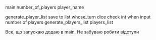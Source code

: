 main
number_of_players
player_name


generate_player_list save to list
whose_turn
dice
check int when input number of players
generate_players_list
players_list


Все, що запускаю додаю в main.
Не забуваю робити відступи







